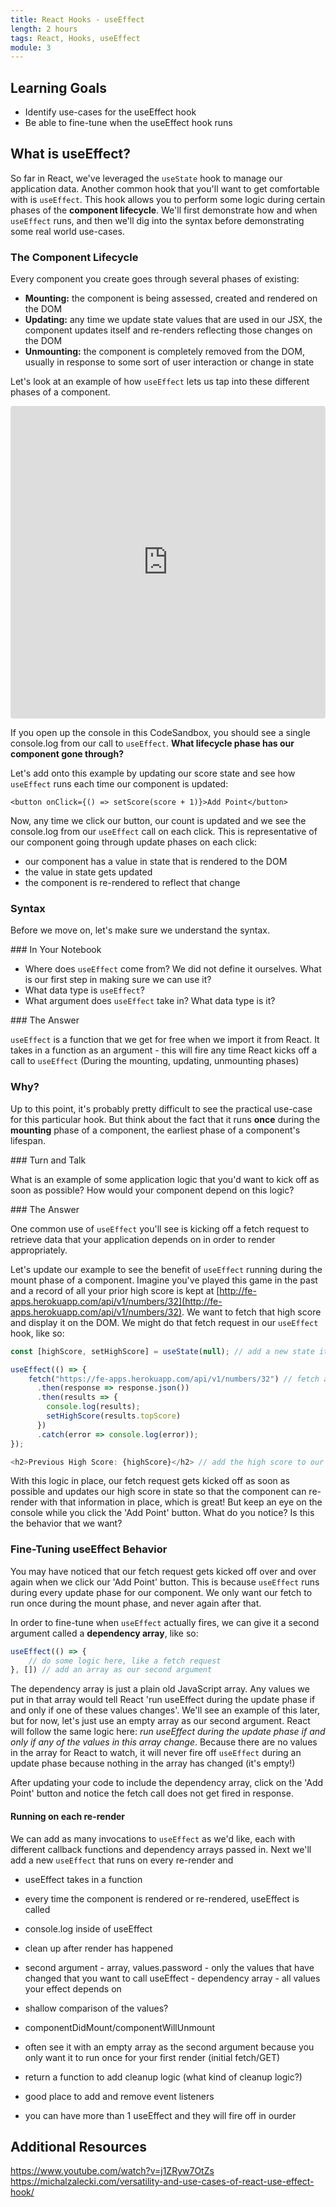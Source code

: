 ```yaml
---
title: React Hooks - useEffect
length: 2 hours
tags: React, Hooks, useEffect
module: 3
---
```


## Learning Goals
* Identify use-cases for the useEffect hook
* Be able to fine-tune when the useEffect hook runs

## What is useEffect?

So far in React, we've leveraged the `useState` hook to manage our application data. Another common hook that you'll want to get comfortable with is `useEffect`. This hook allows you to perform some logic during certain phases of the **component lifecycle**. We'll first demonstrate how and when `useEffect` runs, and then we'll dig into the syntax before demonstrating some real world use-cases.

### The Component Lifecycle

Every component you create goes through several phases of existing:

* **Mounting:** the component is being assessed, created and rendered on the DOM
* **Updating:** any time we update state values that are used in our JSX, the component updates itself and re-renders reflecting those changes on the DOM
* **Unmounting:** the component is completely removed from the DOM, usually in response to some sort of user interaction or change in state


Let's look at an example of how `useEffect` lets us tap into these different phases of a component.

<iframe
     src="https://codesandbox.io/embed/sharp-wilbur-l0zli?fontsize=14&hidenavigation=1&theme=dark"
     style="width:100%; height:500px; border:0; border-radius: 4px; overflow:hidden;"
     title="sharp-wilbur-l0zli"
     allow="geolocation; microphone; camera; midi; vr; accelerometer; gyroscope; payment; ambient-light-sensor; encrypted-media; usb"
     sandbox="allow-modals allow-forms allow-popups allow-scripts allow-same-origin"
   ></iframe>

If you open up the console in this CodeSandbox, you should see a single console.log from our call to `useEffect`. **What lifecycle phase has our component gone through?**

Let's add onto this example by updating our score state and see how `useEffect` runs each time our component is updated:

`<button onClick={() => setScore(score + 1)}>Add Point</button>`

Now, any time we click our button, our count is updated and we see the console.log from our `useEffect` call on each click. This is representative of our component going through update phases on each click:

* our component has a value in state that is rendered to the DOM
* the value in state gets updated
* the component is re-rendered to reflect that change


### Syntax

Before we move on, let's make sure we understand the syntax.

<section class="call-to-action">
### In Your Notebook

* Where does `useEffect` come from? We did not define it ourselves. What is our first step in making sure we can use it?
* What data type is `useEffect`?
* What argument does `useEffect` take in? What data type is it?
</section>

<section class="answer">
### The Answer  

`useEffect` is a function that we get for free when we import it from React. It takes in a function as an argument - this will fire any time React kicks off a call to `useEffect` (During the mounting, updating, unmounting phases)
</section>


### Why?

Up to this point, it's probably pretty difficult to see the practical use-case for this particular hook. But think about the fact that it runs **once** during the **mounting** phase of a component, the earliest phase of a component's lifespan.

<section class="call-to-action">
### Turn and Talk

What is an example of some application logic that you'd want to kick off as soon as possible? How would your component depend on this logic?
</section>

<section class="answer">
### The Answer  

One common use of `useEffect` you'll see is kicking off a fetch request to retrieve data that your application depends on in order to render appropriately.
</section>

Let's update our example to see the benefit of `useEffect` running during the mount phase of a component. Imagine you've played this game in the past and a record of all your prior high score is kept at [http://fe-apps.herokuapp.com/api/v1/numbers/32](http://fe-apps.herokuapp.com/api/v1/numbers/32). We want to fetch that high score and display it on the DOM. We might do that fetch request in our `useEffect` hook, like so:


```js
const [highScore, setHighScore] = useState(null); // add a new state item for the high score

useEffect(() => {
	fetch("https://fe-apps.herokuapp.com/api/v1/numbers/32") // fetch and set the high score in state
	  .then(response => response.json())
	  .then(results => {
	  	console.log(results);
	  	setHighScore(results.topScore)
	  })
	  .catch(error => console.log(error));
});

<h2>Previous High Score: {highScore}</h2> // add the high score to our JSX return
```

With this logic in place, our fetch request gets kicked off as soon as possible and updates our high score in state so that the component can re-render with that information in place, which is great! But keep an eye on the console while you click the 'Add Point' button. What do you notice? Is this the behavior that we want?

### Fine-Tuning useEffect Behavior

You may have noticed that our fetch request gets kicked off over and over again when we click our 'Add Point' button. This is because `useEffect` runs during every update phase for our component. We only want our fetch to run once during the mount phase, and never again after that.

In order to fine-tune when `useEffect` actually fires, we can give it a second argument called a **dependency array**, like so:

```js
useEffect(() => {
	// do some logic here, like a fetch request
}, []) // add an array as our second argument
```

The dependency array is just a plain old JavaScript array. Any values we put in that array would tell React 'run useEffect during the update phase if and only if one of these values changes'. We'll see an example of this later, but for now, let's just use an empty array as our second argument. React will follow the same logic here: *run useEffect during the update phase if and only if any of the values in this array change*. Because there are no values in the array for React to watch, it will never fire off `useEffect` during an update phase because nothing in the array has changed (it's empty!)

After updating your code to include the dependency array, click on the 'Add Point' button and notice the fetch call does not get fired in response.

#### Running on each re-render

We can add as many invocations to `useEffect` as we'd like, each with different callback functions and dependency arrays passed in. Next we'll add a new `useEffect` that runs on every re-render and 





* useEffect takes in a function
* every time the component is rendered or re-rendered, useEffect is called
* console.log inside of useEffect
* clean up after render has happened
* second argument - array, values.password - only the values that have changed that you want to call useEffect - dependency array - all values your effect depends on
* shallow comparison of the values?
* componentDidMount/componentWillUnmount
* often see it with an empty array as the second argument because you only want it to run once for your first render (initial fetch/GET)
* return a function to add cleanup logic (what kind of cleanup logic?)
* good place to add and remove event listeners

* you can have more than 1 useEffect and they will fire off in ourder 

## Additional Resources

https://www.youtube.com/watch?v=j1ZRyw7OtZs
https://michalzalecki.com/versatility-and-use-cases-of-react-use-effect-hook/